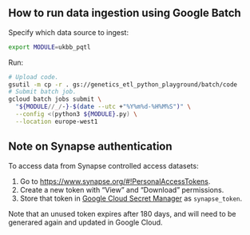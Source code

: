 ## How to run data ingestion using Google Batch

Specify which data source to ingest:
```bash
export MODULE=ukbb_pqtl
```

Run:
```bash
# Upload code.
gsutil -m cp -r . gs://genetics_etl_python_playground/batch/code
# Submit batch job.
gcloud batch jobs submit \
  "${MODULE//_/-}-$(date --utc +"%Y%m%d-%H%M%S")" \
  --config <(python3 ${MODULE}.py) \
  --location europe-west1
```

## Note on Synapse authentication
To access data from Synapse controlled access datasets:
1. Go to https://www.synapse.org/#!PersonalAccessTokens.
2. Create a new token with “View” and “Download” permissions.
3. Store that token in [Google Cloud Secret Manager](https://console.cloud.google.com/security/secret-manager) as `synapse_token`.

Note that an unused token expires after 180 days, and will need to be generared again and updated in Google Cloud.
